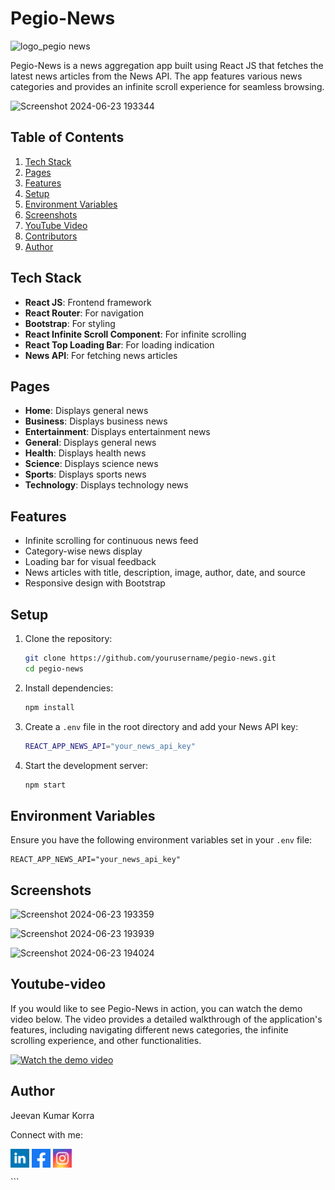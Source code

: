 # Pegio-News

![logo_pegio news](https://github.com/jeevan10017/Pegio-News/assets/132948936/92021e70-a51e-4c2a-988c-e5b75fee3956)



Pegio-News is a news aggregation app built using React JS that fetches the latest news articles from the News API. The app features various news categories and provides an infinite scroll experience for seamless browsing.


![Screenshot 2024-06-23 193344](https://github.com/jeevan10017/Pegio-News/assets/132948936/d4ef741b-f5f4-4635-bafd-98eaff83c32f)

## Table of Contents
1. [Tech Stack](#tech-stack)
2. [Pages](#pages)
3. [Features](#features)
4. [Setup](#setup)
5. [Environment Variables](#environment-variables)
6. [Screenshots](#screenshots)
7. [YouTube Video](#youtube-video)
8. [Contributors](#contributors)
9. [Author](#author)


## Tech Stack
- **React JS**: Frontend framework
- **React Router**: For navigation
- **Bootstrap**: For styling
- **React Infinite Scroll Component**: For infinite scrolling
- **React Top Loading Bar**: For loading indication
- **News API**: For fetching news articles

## Pages
- **Home**: Displays general news
- **Business**: Displays business news
- **Entertainment**: Displays entertainment news
- **General**: Displays general news
- **Health**: Displays health news
- **Science**: Displays science news
- **Sports**: Displays sports news
- **Technology**: Displays technology news

## Features
- Infinite scrolling for continuous news feed
- Category-wise news display
- Loading bar for visual feedback
- News articles with title, description, image, author, date, and source
- Responsive design with Bootstrap

## Setup
1. Clone the repository:
    ```sh
    git clone https://github.com/yourusername/pegio-news.git
    cd pegio-news
    ```
2. Install dependencies:
    ```sh
    npm install
    ```
3. Create a `.env` file in the root directory and add your News API key:
    ```sh
    REACT_APP_NEWS_API="your_news_api_key"
    ```
4. Start the development server:
    ```sh
    npm start
    ```

## Environment Variables
Ensure you have the following environment variables set in your `.env` file:
```env
REACT_APP_NEWS_API="your_news_api_key"
```

## Screenshots


![Screenshot 2024-06-23 193359](https://github.com/jeevan10017/Pegio-News/assets/132948936/ed054b44-c513-40f3-afb0-629cdb0215dc)




![Screenshot 2024-06-23 193939](https://github.com/jeevan10017/Pegio-News/assets/132948936/c9e4c4fe-ca54-450d-9265-3324f51339cd)





![Screenshot 2024-06-23 194024](https://github.com/jeevan10017/Pegio-News/assets/132948936/0c40b524-5cb9-4242-998e-f18a761c6783)


## Youtube-video


If you would like to see Pegio-News in action, you can watch the demo video below. The video provides a detailed walkthrough of the application's features, including navigating different news categories, the infinite scrolling experience, and other functionalities.

[![Watch the demo video](https://img.youtube.com/vi/your_video_id/0.jpg)]([https://www.youtube.com/watch?v=your_video_id](https://www.youtube.com/watch?v=JPtKxkOWOqE))



## Author
Jeevan Kumar Korra

Connect with me:


<p align="left">
<a href="[https://linkedin.com/in/yourusername](https://www.linkedin.com/in/jeevan-kumar-korra-068726252/)" target="blank"><img align="center" src="https://raw.githubusercontent.com/edent/SuperTinyIcons/master/images/svg/linkedin.svg" alt="linkedin" height="30" width="30" /></a>
<a href="[https://facebook.com/yourusername](https://www.facebook.com/korra.jeevan.98/)" target="blank"><img align="center" src="https://raw.githubusercontent.com/edent/SuperTinyIcons/master/images/svg/facebook.svg" alt="facebook" height="30" width="30" /></a>
<a href="[https://instagram.com/yourusername](https://www.instagram.com/jeevankumarkorra/)" target="blank"><img align="center" src="https://raw.githubusercontent.com/edent/SuperTinyIcons/master/images/svg/instagram.svg" alt="instagram" height="30" width="30" /></a>
</p>
```

